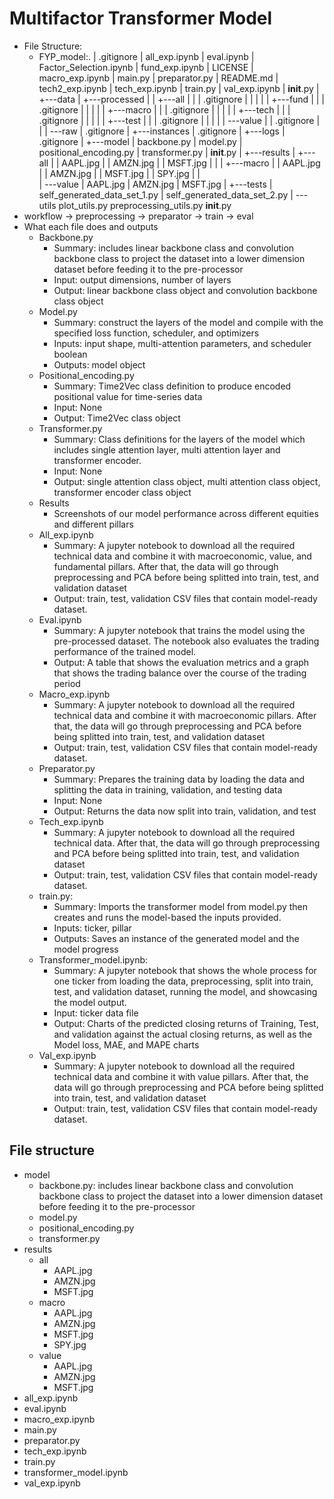 # Multifactor Transformer Model

- File Structure:
  - FYP_model:.
  |   .gitignore
  |   all_exp.ipynb
  |   eval.ipynb
  |   Factor_Selection.ipynb
  |   fund_exp.ipynb
  |   LICENSE
  |   macro_exp.ipynb
  |   main.py
  |   preparator.py
  |   README.md
  |   tech2_exp.ipynb
  |   tech_exp.ipynb
  |   train.py
  |   val_exp.ipynb
  |   __init__.py
  |   
  +---data
  |   +---processed
  |   |   +---all
  |   |   |       .gitignore
  |   |   |
  |   |   +---fund
  |   |   |       .gitignore
  |   |   |
  |   |   +---macro
  |   |   |       .gitignore
  |   |   |
  |   |   +---tech
  |   |   |       .gitignore
  |   |   |
  |   |   +---test
  |   |   |       .gitignore
  |   |   |
  |   |   \---value
  |   |           .gitignore
  |   |
  |   \---raw
  |           .gitignore
  |
  +---instances
  |       .gitignore
  |
  +---logs
  |       .gitignore
  |
  +---model
  |       backbone.py
  |       model.py
  |       positional_encoding.py
  |       transformer.py
  |       __init__.py
  |
  +---results
  |   +---all
  |   |       AAPL.jpg
  |   |       AMZN.jpg
  |   |       MSFT.jpg
  |   |
  |   +---macro
  |   |       AAPL.jpg
  |   |       AMZN.jpg
  |   |       MSFT.jpg
  |   |       SPY.jpg
  |   |       
  |   \---value
  |           AAPL.jpg
  |           AMZN.jpg
  |           MSFT.jpg
  |
  +---tests
  |       self_generated_data_set_1.py
  |       self_generated_data_set_2.py
  |
  \---utils
          plot_utils.py
          preprocessing_utils.py
          __init__.py
- workflow -> preprocessing -> preparator -> train -> eval
- What each file does and outputs
  - Backbone.py
    - Summary:  includes linear backbone class and convolution backbone class to project the dataset into a lower dimension dataset before feeding it to the pre-processor
    - Input: output dimensions, number of layers
    - Output: linear backbone class object and convolution backbone class object
  - Model.py
    - Summary: construct the layers of the model and compile with the specified loss function, scheduler, and optimizers
    - Inputs: input shape, multi-attention parameters, and scheduler boolean
    - Outputs: model object
  - Positional_encoding.py
    - Summary: Time2Vec class definition to produce encoded positional value for time-series data
    - Input: None
    - Output: Time2Vec class object
  - Transformer.py
    - Summary: Class definitions for the layers of the model which includes single attention layer, multi attention layer and transformer encoder.
    - Input: None
    - Output: single attention class object, multi attention class object, transformer encoder class object
  - Results
    - Screenshots of our model performance across different equities and different pillars
  - All_exp.ipynb
    - Summary: A jupyter notebook to download all the required technical data and combine it with macroeconomic, value, and fundamental pillars. After that, the data will go through preprocessing and PCA before being splitted into train, test, and validation dataset
    - Output: train, test, validation CSV files that contain model-ready dataset.
  - Eval.ipynb
    - Summary: A jupyter notebook that trains the model using the pre-processed dataset. The notebook also evaluates the trading performance of the trained model.
    - Output: A table that shows the evaluation metrics and a graph that shows the trading balance over the course of the trading period
  - Macro_exp.ipynb
    - Summary: A jupyter notebook to download all the required technical data and combine it with macroeconomic pillars. After that, the data will go through preprocessing and PCA before being splitted into train, test, and validation dataset
    - Output: train, test, validation CSV files that contain model-ready dataset.
  - Preparator.py
    - Summary: Prepares the training data by loading the data and splitting the data in training, validation, and testing data 
    - Input: None
    - Output: Returns the data now split into train, validation, and test 
  - Tech_exp.ipynb
    - Summary: A jupyter notebook to download all the required technical data. After that, the data will go through preprocessing and PCA before being splitted into train, test, and validation dataset
    - Output: train, test, validation CSV files that contain model-ready dataset.
  - train.py:
    - Summary: Imports the transformer model from model.py then creates and runs the model-based the inputs provided.
    - Inputs: ticker, pillar
    - Outputs: Saves an instance of the generated model and the model progress
  - Transformer_model.ipynb:
    - Summary: A jupyter notebook that shows the whole process for one ticker from loading the data, preprocessing, split into train, test, and validation dataset, running the model, and showcasing the model output.
    - Input: ticker data file
    - Output: Charts of the predicted closing returns of Training, Test, and validation against the actual closing returns, as well as the Model loss, MAE, and MAPE charts
  - Val_exp.ipynb
    - Summary: A jupyter notebook to download all the required technical data and combine it with value pillars. After that, the data will go through preprocessing and PCA before being splitted into train, test, and validation dataset
    - Output: train, test, validation CSV files that contain model-ready dataset.


## File structure
* model
  * backbone.py: includes linear backbone class and convolution backbone class to project the dataset into a lower dimension dataset before feeding it to the pre-processor
  * model.py
  * positional_encoding.py
  * transformer.py
* results
  * all
    * AAPL.jpg
    * AMZN.jpg
    * MSFT.jpg
  * macro
    * AAPL.jpg
    * AMZN.jpg
    * MSFT.jpg
    * SPY.jpg
  * value
    * AAPL.jpg
    * AMZN.jpg
    * MSFT.jpg
* all_exp.ipynb
* eval.ipynb
* macro_exp.ipynb
* main.py
* preparator.py
* tech_exp.ipynb
* train.py
* transformer_model.ipynb
* val_exp.ipynb
